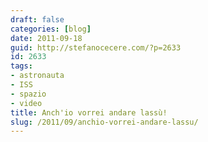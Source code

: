 ```yaml
---
draft: false
categories: [blog]
date: 2011-09-18
guid: http://stefanocecere.com/?p=2633
id: 2633
tags:
- astronauta
- ISS
- spazio
- video
title: Anch'io vorrei andare lassù!
slug: /2011/09/anchio-vorrei-andare-lassu/
---
```


